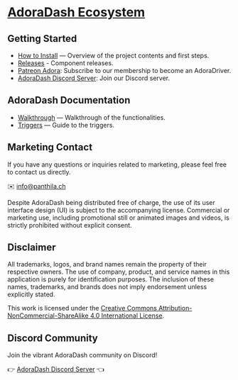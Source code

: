 # [AdoraDash Ecosystem](https://www.patreon.com/adoradash)

## Getting Started
- [How to Install](install.md) — Overview of the project contents and first steps.
- [Releases](/releases) - Component releases.
- [Patreon Adora](https://www.patreon.com/adoradash): Subscribe to our membership to become an AdoraDriver.
- [AdoraDash Discord Server](https://discord.gg/2yNzuRc62S): Join our Discord server.

## AdoraDash Documentation
- [Walkthrough](walkthrough.md) — Walkthrough of the functionalities.
- [Triggers](triggers.md) — Guide to the triggers.

## Marketing Contact
If you have any questions or inquiries related to marketing, please feel free to contact us directly.

✉️ info@panthila.ch

Despite AdoraDash being distributed free of charge, the use of its user interface design (UI) is subject to the accompanying license. Commercial or marketing use, including promotional still or animated images and videos, is strictly prohibited without explicit consent.

## Disclaimer
All trademarks, logos, and brand names remain the property of their respective owners. The use of company, product, and service names in this application is purely for identification purposes. The inclusion of these names, trademarks, and brands does not imply endorsement unless explicitly stated.

This work is licensed under the [Creative Commons Attribution-NonCommercial-ShareAlike 4.0 International License](https://creativecommons.org/licenses/by-nc-sa/4.0/).

## Discord Community
Join the vibrant AdoraDash community on Discord!

👉 [AdoraDash Discord Server](https://discord.gg/2yNzuRc62S) 👈
